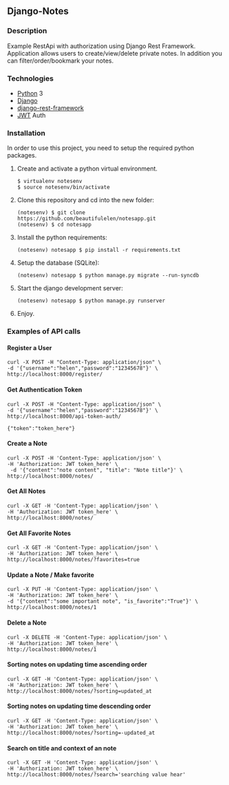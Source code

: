 ## Django-Notes

### Description

Example RestApi with authorization using Django Rest Framework. Application allows users to create/view/delete private notes.
In addition you can filter/order/bookmark your notes.

### Technologies
* [Python] 3
* [Django]
* [django-rest-framework]
* [JWT] Auth

### Installation
In order to use this project, you need to setup the required python packages.

1. Create and activate a python virtual environment.

    ```shell
    $ virtualenv notesenv
    $ source notesenv/bin/activate
    ```

2. Clone this repository and cd into the new folder:

    ```shell
    (notesenv) $ git clone https://github.com/beautifulelen/notesapp.git
    (notesenv) $ cd notesapp
    ```

3. Install the python requirements:

    ```shell
    (notesenv) notesapp $ pip install -r requirements.txt
    ```

4. Setup the database (SQLite):

    ```shell
    (notesenv) notesapp $ python manage.py migrate --run-syncdb
    ```

5. Start the django development server:

    ```shell
    (notesenv) notesapp $ python manage.py runserver
    ```

6. Enjoy.

### Examples of API calls

#### Register a User

```shell
curl -X POST -H "Content-Type: application/json" \
-d '{"username":"helen","password":"12345678"}' \
http://localhost:8000/register/
```

#### Get Authentication Token

```shell
curl -X POST -H "Content-Type: application/json" \
-d '{"username":"helen","password":"12345678"}' \
http://localhost:8000/api-token-auth/
 
{"token":"token_here"}
```

#### Create a Note

```shell
curl -X POST -H 'Content-Type: application/json' \
-H 'Authorization: JWT token_here' \
 -d '{"content":"note content", "title": "Note title"}' \
http://localhost:8000/notes/ 
```

#### Get All Notes

```shell
curl -X GET -H 'Content-Type: application/json' \
-H 'Authorization: JWT token_here' \
http://localhost:8000/notes/
```

#### Get All Favorite Notes

```shell
curl -X GET -H 'Content-Type: application/json' \
-H 'Authorization: JWT token_here' \
http://localhost:8000/notes/?favorites=true
```

#### Update a Note / Make favorite

```shell
curl -X PUT -H 'Content-Type: application/json' \
-H 'Authorization: JWT token_here' \
-d '{"content":"some important note", "is_favorite":"True"}' \
http://localhost:8000/notes/1
```

#### Delete a Note

```shell
curl -X DELETE -H 'Content-Type: application/json' \
-H 'Authorization: JWT token_here' \
http://localhost:8000/notes/1 
```

#### Sorting notes on updating time ascending order

```shell
curl -X GET -H 'Content-Type: application/json' \
-H 'Authorization: JWT token_here' \
http://localhost:8000/notes/?sorting=updated_at
```

#### Sorting notes on updating time descending order

```shell
curl -X GET -H 'Content-Type: application/json' \
-H 'Authorization: JWT token_here' \
http://localhost:8000/notes/?sorting=-updated_at
```

#### Search on title and context of an note

```shell
curl -X GET -H 'Content-Type: application/json' \
-H 'Authorization: JWT token_here' \
http://localhost:8000/notes/?search='searching value hear'
```



[Python]: <https://www.python.org/>
[Django]: <https://www.djangoproject.com/>
[django-rest-framework]: <http://www.django-rest-framework.org/>
[JWT]: <https://jwt.io/introduction/>